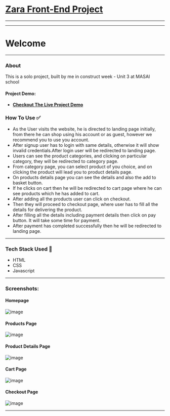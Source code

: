 # **[Zara Front-End Project](https://zaraclone.netlify.app/)** 
--- 

---
# Welcome
---


### About
This is a solo project, built by me in construct week - Unit 3 at MASAI school


#### Project Demo: 
- **[Checkout The Live Project Demo](https://drive.google.com/file/d/1J6O-BhUKqqI1zlVTpjwaF4AAhrfzJ7E_/view?usp=sharing)**



### How To Use ✅

- As the User visits the website, he is directed to landing page initially, from there he can shop using his account or as guest, however we recommend you to use you account.
- After signup user has to login with same details, otherwise it will show invalid credentials.After login user will be redirected to landing page.
- Users can see the product categories, and clicking on particular category, they will be redirected to category page.
- From category page, you can select product of you choice, and on clicking the product will lead you to product details page.
- On products details page you can see the details and also the add to basket button.
- If he clicks on cart then he will be redirected to cart page where he can see products which he has added to cart. 
- After adding all the products user can click on checkout.
- Then they will proceed to checkout page, where user has to fill all the details for delivering the product.
- After filling all the details including payment details then click on pay button. It will take some time for payment.
- After payment has completed successfully then he will be redirected to landing page.

---

### Tech Stack Used :wrench:

- HTML
- CSS
- Javascript


---

### Screenshots:


#### Homepage

![image](https://i.ibb.co/J2kWRLj/zara-homepage.png)

#### Products Page

![image](https://i.ibb.co/S0zB0DS/zara-products.png)

#### Product Details Page

![image](https://i.ibb.co/M1JTSLT/zara-product.png)

#### Cart Page

![image](https://i.ibb.co/175FXVN/zara-cart.png)

#### Checkout Page

![image](https://i.ibb.co/jzMR0GY/zara-checkout.png)

---
